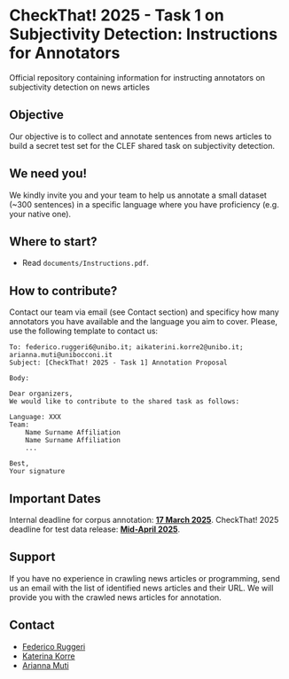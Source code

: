 # CheckThat! 2025 - Task 1 on Subjectivity Detection: Instructions for Annotators
Official repository containing information for instructing annotators on subjectivity detection on news articles


## Objective

Our objective is to collect and annotate sentences from news articles to build a secret test set for the CLEF shared task
on subjectivity detection.

## We need you!

We kindly invite you and your team to help us annotate a small dataset (~300 sentences) in a specific language where you have proficiency (e.g. your native one).

## Where to start?

- Read `documents/Instructions.pdf`.

## How to contribute?

Contact our team via email (see Contact section) and specificy how many annotators you have available and the language you aim to cover.
Please, use the following template to contact us:

```
To: federico.ruggeri6@unibo.it; aikaterini.korre2@unibo.it; arianna.muti@unibocconi.it
Subject: [CheckThat! 2025 - Task 1] Annotation Proposal

Body:

Dear organizers,
We would like to contribute to the shared task as follows:

Language: XXX
Team: 
	Name Surname Affiliation
	Name Surname Affiliation
	...

Best,
Your signature
```

## Important Dates
Internal deadline for corpus annotation: <b><u>17 March 2025</u></b>.
CheckThat! 2025 deadline for test data release: <b><u>Mid-April 2025</u></b>.

## Support
If you have no experience in crawling news articles or programming, send us an email with the list of identified news articles and their URL. 
We will provide you with the crawled news articles for annotation.

## Contact

- [Federico Ruggeri](mailto:federico.ruggeri6@unibo.it)
- [Katerina Korre](mailto:aikaterini.korre2@unibo.it)
- [Arianna Muti](mailto:arianna.muti@unibocconi.it)
